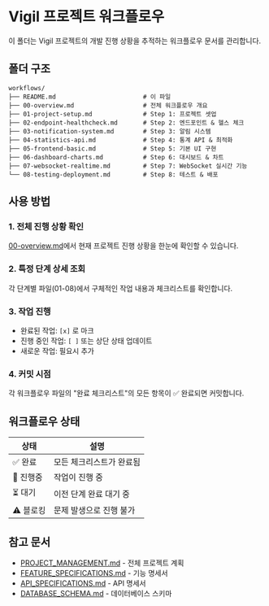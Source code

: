 # Vigil 프로젝트 워크플로우

이 폴더는 Vigil 프로젝트의 개발 진행 상황을 추적하는 워크플로우 문서를 관리합니다.

## 폴더 구조

```
workflows/
├── README.md                        # 이 파일
├── 00-overview.md                   # 전체 워크플로우 개요
├── 01-project-setup.md              # Step 1: 프로젝트 셋업
├── 02-endpoint-healthcheck.md       # Step 2: 엔드포인트 & 헬스 체크
├── 03-notification-system.md        # Step 3: 알림 시스템
├── 04-statistics-api.md             # Step 4: 통계 API & 최적화
├── 05-frontend-basic.md             # Step 5: 기본 UI 구현
├── 06-dashboard-charts.md           # Step 6: 대시보드 & 차트
├── 07-websocket-realtime.md         # Step 7: WebSocket 실시간 기능
└── 08-testing-deployment.md         # Step 8: 테스트 & 배포
```

## 사용 방법

### 1. 전체 진행 상황 확인
[00-overview.md](./00-overview.md)에서 현재 프로젝트 진행 상황을 한눈에 확인할 수 있습니다.

### 2. 특정 단계 상세 조회
각 단계별 파일(01-08)에서 구체적인 작업 내용과 체크리스트를 확인합니다.

### 3. 작업 진행
- 완료된 작업: `[x]` 로 마크
- 진행 중인 작업: `[ ]` 또는 상단 상태 업데이트
- 새로운 작업: 필요시 추가

### 4. 커밋 시점
각 워크플로우 파일의 "완료 체크리스트"의 모든 항목이 ✅ 완료되면 커밋합니다.

## 워크플로우 상태

| 상태 | 설명 |
|------|------|
| ✅ 완료 | 모든 체크리스트가 완료됨 |
| 🔄 진행중 | 작업이 진행 중 |
| ⏳ 대기 | 이전 단계 완료 대기 중 |
| ⚠️ 블로킹 | 문제 발생으로 진행 불가 |

## 참고 문서

- [PROJECT_MANAGEMENT.md](../docs/PROJECT_MANAGEMENT.md) - 전체 프로젝트 계획
- [FEATURE_SPECIFICATIONS.md](../docs/FEATURE_SPECIFICATIONS.md) - 기능 명세서
- [API_SPECIFICATIONS.md](../docs/API_SPECIFICATIONS.md) - API 명세서
- [DATABASE_SCHEMA.md](../docs/DATABASE_SCHEMA.md) - 데이터베이스 스키마
